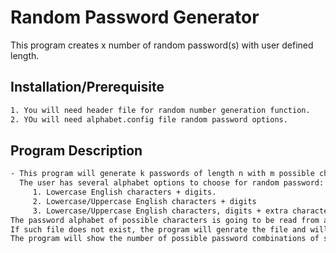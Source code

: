# Random Password Generator

This program creates x number of random password(s) with user defined length.

## Installation/Prerequisite

```bash
1. You will need header file for random number generation function.
2. YOu will need alphabet.config file random password options.
```

## Program Description

```bash
- This program will generate k passwords of length n with m possible characters (based on the length of the alphabet). 
  The user has several alphabet options to choose for random password:
	 1. Lowercase English characters + digits.
	 2. Lowercase/Uppercase English characters + digits
	 3. Lowercase/Uppercase English characters, digits + extra characters: !@#$%^&*()[]{}\.:;/~
The password alphabet of possible characters is going to be read from a text file called alphabet.config and generated passwords are going to be shown to user in console and stored in passwords.txt file. 
If such file does not exist, the program will genrate the file and will save the generated passwords in that file.
The program will show the number of possible password combinations of such configuration calculated as: m to the power of n.
```
